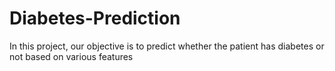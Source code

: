 # Diabetes-Prediction
In this project, our objective is to predict whether the patient has diabetes or not based on various features
